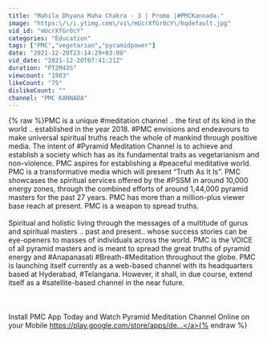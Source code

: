 ```yaml
---
title: "Mahila Dhyana Maha Chakra - 3 | Promo |#PMCKannada."
image: "https:\/\/i.ytimg.com\/vi\/mUcrXfGr0cY\/hqdefault.jpg"
vid_id: "mUcrXfGr0cY"
categories: "Education"
tags: ["PMC","vegetarian","pyramidpower"]
date: "2021-12-20T23:14:29+03:00"
vid_date: "2021-12-20T07:41:21Z"
duration: "PT2M43S"
viewcount: "1903"
likeCount: "75"
dislikeCount: ""
channel: "PMC KANNADA"
---
```

{% raw %}PMC is a unique #meditation channel .. the first of its kind in the world .. established in the year 2018. #PMC envisions and endeavours to make universal spiritual truths reach the whole of mankind through positive media. The intent of #Pyramid Meditation Channel is to achieve and establish a society which has as its fundamental traits as vegetarianism and non-violence. PMC aspires for establishing a #peaceful meditative world. PMC is a transformative media which will present “Truth As It Is”. PMC showcases the spiritual services offered by the #PSSM in around 10,000 energy zones, through the combined efforts of around 1,44,000 pyramid masters for the past 27 years. PMC has more than a million-plus viewer base reach at present. PMC is a weapon to spread truths.<br /><br />Spiritual and holistic living through the messages of a multitude of gurus and spiritual masters .. past and present.. whose success stories can be eye-openers to masses of individuals across the world. PMC is the VOICE of all pyramid masters and is meant to spread the great truths of pyramid energy and #Anapanasati #Breath-#Meditation throughout the globe. PMC is launching itself currently as a web-based channel with its headquarters based at Hyderabad, #Telangana. However, it shall, in due course, extend itself as a #satellite-based channel in the near future. <br /><br /><br /><br />Install PMC App Today and Watch Pyramid Meditation Channel Online on your Mobile <a rel="nofollow" target="blank" href="https://play.google.com/store/apps/de...">https://play.google.com/store/apps/de...</a>{% endraw %}
